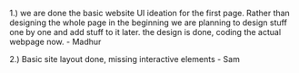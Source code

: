 1.) we are done the basic website UI ideation for the first page. Rather than designing the whole page in the beginning we are planning to design stuff one by one and add stuff to it later. the design is done, coding the actual webpage now.  - Madhur

2.) Basic site layout done, missing interactive elements - Sam